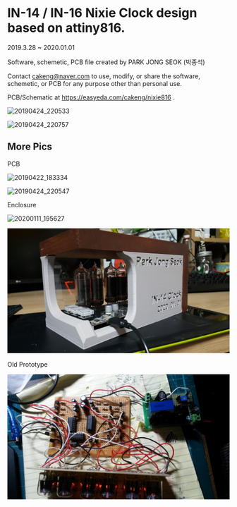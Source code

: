 # IN-14 / IN-16 Nixie Clock design based on attiny816.

2019.3.28 ~ 2020.01.01

Software, schemetic, PCB file created by PARK JONG SEOK (박종석)

Contact cakeng@naver.com to
use, modify, or share the software, schemetic, or PCB for any purpose
other than personal use.

PCB/Schematic at https://easyeda.com/cakeng/nixie816 .


![20190424_220533](./20190424_220533.jpg)

![20190424_220757](./20190424_220757.jpg)


## More Pics

PCB

![20190422_183334](./20190422_183334.jpg)

![20190424_220547](./20190424_220547.jpg)

Enclosure 

![20200111_195627](./20200111_195627.jpg)

![20200111_200531](./20200111_200531.jpg)

Old Prototype 

![20170807_073816](./20170807_073816.jpg)
